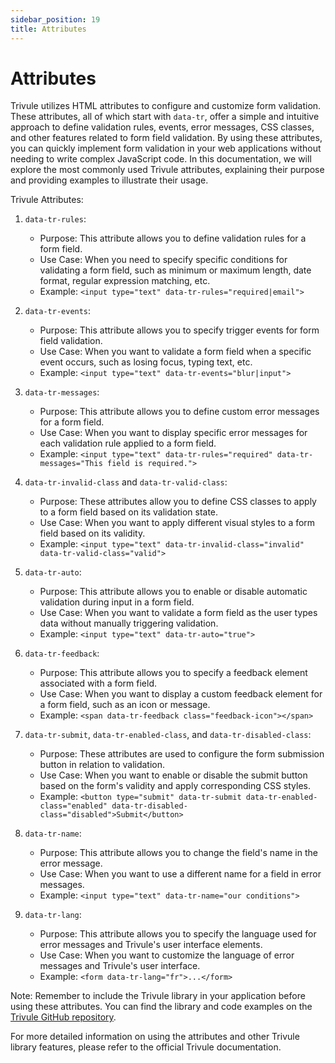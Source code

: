 ```yaml
---
sidebar_position: 19
title: Attributes
---
```

 
# Attributes

Trivule utilizes HTML attributes to configure and customize form validation. These attributes, all of which start with `data-tr`, offer a simple and intuitive approach to define validation rules, events, error messages, CSS classes, and other features related to form field validation. By using these attributes, you can quickly implement form validation in your web applications without needing to write complex JavaScript code. In this documentation, we will explore the most commonly used Trivule attributes, explaining their purpose and providing examples to illustrate their usage.

Trivule Attributes:

1. `data-tr-rules`:
   - Purpose: This attribute allows you to define validation rules for a form field.
   - Use Case: When you need to specify specific conditions for validating a form field, such as minimum or maximum length, date format, regular expression matching, etc.
   - Example: `<input type="text" data-tr-rules="required|email">`

2. `data-tr-events`:
   - Purpose: This attribute allows you to specify trigger events for form field validation.
   - Use Case: When you want to validate a form field when a specific event occurs, such as losing focus, typing text, etc.
   - Example: `<input type="text" data-tr-events="blur|input">`

3. `data-tr-messages`:
   - Purpose: This attribute allows you to define custom error messages for a form field.
   - Use Case: When you want to display specific error messages for each validation rule applied to a form field.
   - Example: `<input type="text" data-tr-rules="required" data-tr-messages="This field is required.">`

4. `data-tr-invalid-class` and `data-tr-valid-class`:
   - Purpose: These attributes allow you to define CSS classes to apply to a form field based on its validation state.
   - Use Case: When you want to apply different visual styles to a form field based on its validity.
   - Example: `<input type="text" data-tr-invalid-class="invalid" data-tr-valid-class="valid">`

5. `data-tr-auto`:
   - Purpose: This attribute allows you to enable or disable automatic validation during input in a form field.
   - Use Case: When you want to validate a form field as the user types data without manually triggering validation.
   - Example: `<input type="text" data-tr-auto="true">`

6. `data-tr-feedback`:
   - Purpose: This attribute allows you to specify a feedback element associated with a form field.
   - Use Case: When you want to display a custom feedback element for a form field, such as an icon or message.
   - Example: `<span data-tr-feedback class="feedback-icon"></span>`

7. `data-tr-submit`, `data-tr-enabled-class`, and `data-tr-disabled-class`:
   - Purpose: These attributes are used to configure the form submission button in relation to validation.
   - Use Case: When you want to enable or disable the submit button based on the form's validity and apply corresponding CSS styles.
   - Example: `<button type="submit" data-tr-submit data-tr-enabled-class="enabled" data-tr-disabled-class="disabled">Submit</button>`

8. `data-tr-name`: 
   - Purpose: This attribute allows you to change the field's name in the error message.
   - Use Case: When you want to use a different name for a field in error messages.
   - Example: `<input type="text" data-tr-name="our conditions">`

9. `data-tr-lang`:
   - Purpose: This attribute allows you to specify the language used for error messages and Trivule's user interface elements.
   - Use Case: When you want to customize the language of error messages and Trivule's user interface.
   - Example: `<form data-tr-lang="fr">...</form>`

Note: Remember to include the Trivule library in your application before using these attributes. You can find the library and code examples on the [Trivule GitHub repository](https://github.com/trivule/trivule).

For more detailed information on using the attributes and other Trivule library features, please refer to the official Trivule documentation.